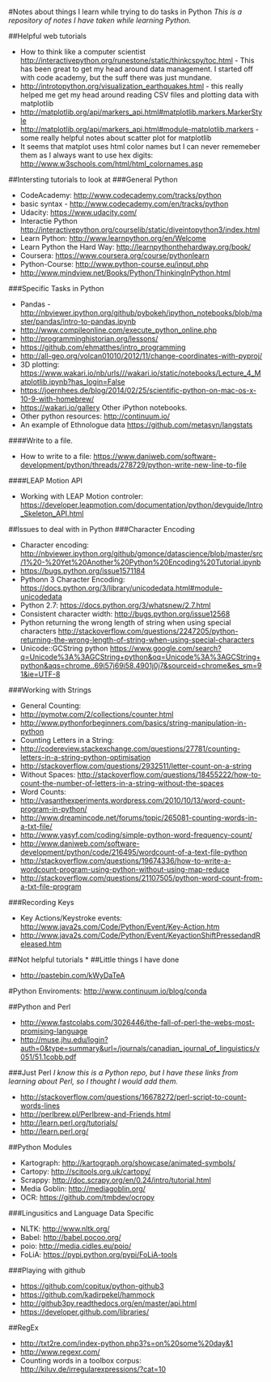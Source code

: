 #Notes about things I learn while trying to do tasks in Python
_This is a repository of notes I have taken while learning Python._

##Helpful web tutorials
* How to think like a computer scientist http://interactivepython.org/runestone/static/thinkcspy/toc.html - This has been great to get my head around data management. I started off with code academy, but the suff there was just mundane. 
* http://introtopython.org/visualization_earthquakes.html - this really helped me get my head around reading CSV files and plotting data with matplotlib
* http://matplotlib.org/api/markers_api.html#matplotlib.markers.MarkerStyle 
* http://matplotlib.org/api/markers_api.html#module-matplotlib.markers - some really helpful notes about scatter plot for matplotlib
* It seems that matplot uses html color names but I can never rememeber them as I always want to use hex digits: http://www.w3schools.com/html/html_colornames.asp

##Intersting tutorials to look at
###General Python
* CodeAcademy: http://www.codecademy.com/tracks/python
 * basic syntax - http://www.codecademy.com/en/tracks/python 
* Udacity: https://www.udacity.com/
* Interactie Python http://interactivepython.org/courselib/static/diveintopython3/index.html
* Learn Python: http://www.learnpython.org/en/Welcome
* Learn Python the Hard Way: http://learnpythonthehardway.org/book/
* Coursera: https://www.coursera.org/course/pythonlearn
* Python-Course: http://www.python-course.eu/input.php
* http://www.mindview.net/Books/Python/ThinkingInPython.html

###Specific Tasks in Python
* Pandas - http://nbviewer.ipython.org/github/pybokeh/ipython_notebooks/blob/master/pandas/intro-to-pandas.ipynb
* http://www.compileonline.com/execute_python_online.php
* http://programminghistorian.org/lessons/
* https://github.com/ehmatthes/intro_programming
* http://all-geo.org/volcan01010/2012/11/change-coordinates-with-pyproj/
* 3D plotting: https://www.wakari.io/nb/urls///wakari.io/static/notebooks/Lecture_4_Matplotlib.ipynb?has_login=False
* https://joernhees.de/blog/2014/02/25/scientific-python-on-mac-os-x-10-9-with-homebrew/
* https://wakari.io/gallery Other iPython notebooks.
* Other python resources: http://continuum.io/
* An example of Ethnologue data https://github.com/metasyn/langstats

####Write to a file.
* How to write to a file: https://www.daniweb.com/software-development/python/threads/278729/python-write-new-line-to-file

####LEAP Motion API
* Working with LEAP Motion controler: https://developer.leapmotion.com/documentation/python/devguide/Intro_Skeleton_API.html

##Issues to deal with in Python
###Character Encoding
* Character encoding: http://nbviewer.ipython.org/github/gmonce/datascience/blob/master/src/1%20-%20Yet%20Another%20Python%20Encoding%20Tutorial.ipynb
* https://bugs.python.org/issue1571184
* Pythonn 3 Character Encoding: https://docs.python.org/3/library/unicodedata.html#module-unicodedata
* Python 2.7: https://docs.python.org/3/whatsnew/2.7.html
* Consistent character width: http://bugs.python.org/issue12568
* Python returning the wrong length of string when using special characters http://stackoverflow.com/questions/2247205/python-returning-the-wrong-length-of-string-when-using-special-characters
* Unicode::GCString python https://www.google.com/search?q=Unicode%3A%3AGCString+python&oq=Unicode%3A%3AGCString+python&aqs=chrome..69i57j69i58.4901j0j7&sourceid=chrome&es_sm=91&ie=UTF-8

###Working with Strings
* General Counting:
 * http://pymotw.com/2/collections/counter.html
* http://www.pythonforbeginners.com/basics/string-manipulation-in-python
* Counting Letters in a String: 
 * http://codereview.stackexchange.com/questions/27781/counting-letters-in-a-string-python-optimisation
 * http://stackoverflow.com/questions/2932511/letter-count-on-a-string
  * Without Spaces: http://stackoverflow.com/questions/18455222/how-to-count-the-number-of-letters-in-a-string-without-the-spaces
* Word Counts:
 * http://vasanthexperiments.wordpress.com/2010/10/13/word-count-program-in-python/
 * http://www.dreamincode.net/forums/topic/265081-counting-words-in-a-txt-file/
 * http://www.yasyf.com/coding/simple-python-word-frequency-count/
 * http://www.daniweb.com/software-development/python/code/216495/wordcount-of-a-text-file-python
 * http://stackoverflow.com/questions/19674336/how-to-write-a-wordcount-program-using-python-without-using-map-reduce
 * http://stackoverflow.com/questions/21107505/python-word-count-from-a-txt-file-program

###Recording Keys
* Key Actions/Keystroke events: http://www.java2s.com/Code/Python/Event/Key-Action.htm
* http://www.java2s.com/Code/Python/Event/KeyactionShiftPressedandReleased.htm


##Not helpful tutorials
*
##Little things I have done
* http://pastebin.com/kWyDaTeA

#Python Enviroments:
http://www.continuum.io/blog/conda

##Python and Perl
* http://www.fastcolabs.com/3026446/the-fall-of-perl-the-webs-most-promising-language
* http://muse.jhu.edu/login?auth=0&type=summary&url=/journals/canadian_journal_of_linguistics/v051/51.1cobb.pdf

###Just Perl
_I know this is a Python repo, but I have these links from learning about Perl, so I thought I would add them._
* http://stackoverflow.com/questions/16678272/perl-script-to-count-words-lines
* http://perlbrew.pl/Perlbrew-and-Friends.html
* http://learn.perl.org/tutorials/
* http://learn.perl.org/

##Python Modules
* Kartograph: http://kartograph.org/showcase/animated-symbols/
* Cartopy: http://scitools.org.uk/cartopy/
* Scrappy: http://doc.scrapy.org/en/0.24/intro/tutorial.html
* Media Goblin: http://mediagoblin.org/
* OCR: https://github.com/tmbdev/ocropy

###Lingusitics and Language Data Specific
* NLTK: http://www.nltk.org/
* Babel: http://babel.pocoo.org/
* poio: http://media.cidles.eu/poio/
* FoLiA: https://pypi.python.org/pypi/FoLiA-tools

###Playing with github
* https://github.com/copitux/python-github3
* https://github.com/kadirpekel/hammock
* http://github3py.readthedocs.org/en/master/api.html
* https://developer.github.com/libraries/

##RegEx
* http://txt2re.com/index-python.php3?s=on%20some%20day&1
* http://www.regexr.com/
* Counting words in a toolbox corpus: http://kiluv.de/irregularexpressions/?cat=10
